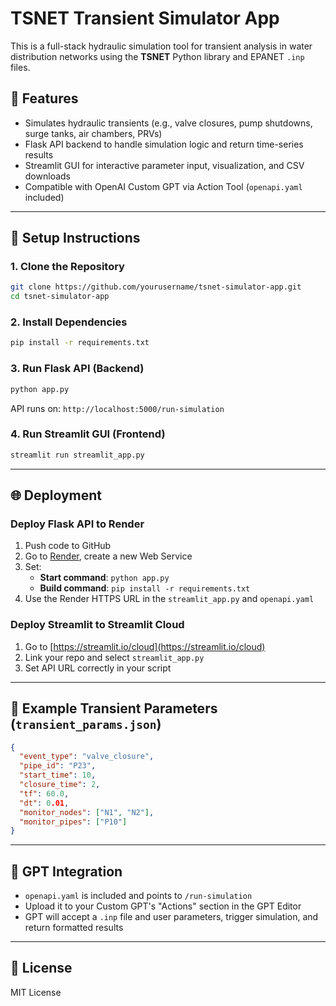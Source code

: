 
# TSNET Transient Simulator App

This is a full-stack hydraulic simulation tool for transient analysis in water distribution networks using the **TSNET** Python library and EPANET `.inp` files.

## 🔧 Features

- Simulates hydraulic transients (e.g., valve closures, pump shutdowns, surge tanks, air chambers, PRVs)
- Flask API backend to handle simulation logic and return time-series results
- Streamlit GUI for interactive parameter input, visualization, and CSV downloads
- Compatible with OpenAI Custom GPT via Action Tool (`openapi.yaml` included)

---

## 🚀 Setup Instructions

### 1. Clone the Repository

```bash
git clone https://github.com/yourusername/tsnet-simulator-app.git
cd tsnet-simulator-app
```

### 2. Install Dependencies

```bash
pip install -r requirements.txt
```

### 3. Run Flask API (Backend)

```bash
python app.py
```

API runs on: `http://localhost:5000/run-simulation`

### 4. Run Streamlit GUI (Frontend)

```bash
streamlit run streamlit_app.py
```

---

## 🌐 Deployment

### Deploy Flask API to Render
1. Push code to GitHub
2. Go to [Render](https://render.com), create a new Web Service
3. Set:
   - **Start command**: `python app.py`
   - **Build command**: `pip install -r requirements.txt`
4. Use the Render HTTPS URL in the `streamlit_app.py` and `openapi.yaml`

### Deploy Streamlit to Streamlit Cloud
1. Go to [https://streamlit.io/cloud](https://streamlit.io/cloud)
2. Link your repo and select `streamlit_app.py`
3. Set API URL correctly in your script

---

## 🧠 Example Transient Parameters (`transient_params.json`)

```json
{
  "event_type": "valve_closure",
  "pipe_id": "P23",
  "start_time": 10,
  "closure_time": 2,
  "tf": 60.0,
  "dt": 0.01,
  "monitor_nodes": ["N1", "N2"],
  "monitor_pipes": ["P10"]
}
```

---

## 🤖 GPT Integration

- `openapi.yaml` is included and points to `/run-simulation`
- Upload it to your Custom GPT's "Actions" section in the GPT Editor
- GPT will accept a `.inp` file and user parameters, trigger simulation, and return formatted results

---

## 📄 License

MIT License
